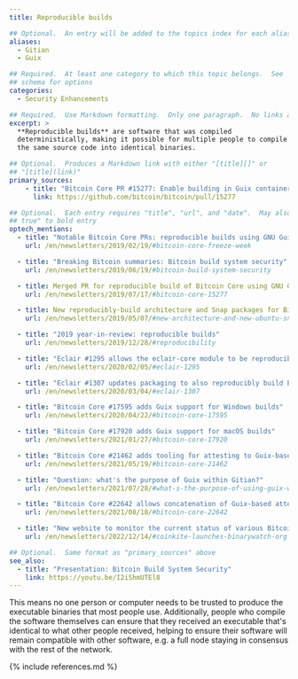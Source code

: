 ```yaml
---
title: Reproducible builds

## Optional.  An entry will be added to the topics index for each alias
aliases:
  - Gitian
  - Guix

## Required.  At least one category to which this topic belongs.  See
## schema for options
categories:
  - Security Enhancements

## Required.  Use Markdown formatting.  Only one paragraph.  No links allowed.
excerpt: >
  **Reproducible builds** are software that was compiled
  deterministically, making it possible for multiple people to compile
  the same source code into identical binaries.

## Optional.  Produces a Markdown link with either "[title][]" or
## "[title](link)"
primary_sources:
    - title: "Bitcoin Core PR #15277: Enable building in Guix containers"
      link: https://github.com/bitcoin/bitcoin/pull/15277

## Optional.  Each entry requires "title", "url", and "date".  May also use "feature:
## true" to bold entry
optech_mentions:
  - title: "Notable Bitcoin Core PRs: reproducible builds using GNU Guix"
    url: /en/newsletters/2019/02/19/#bitcoin-core-freeze-week

  - title: "Breaking Bitcoin summaries: Bitcoin build system security"
    url: /en/newsletters/2019/06/19/#bitcoin-build-system-security

  - title: Merged PR for reproducible build of Bitcoin Core using GNU Guix
    url: /en/newsletters/2019/07/17/#bitcoin-core-15277

  - title: New reproducibly-build architecture and Snap packages for Bitcoin Core
    url: /en/newsletters/2019/05/07/#new-architecture-and-new-ubuntu-snap-package

  - title: "2019 year-in-review: reproducible builds"
    url: /en/newsletters/2019/12/28/#reproducibility

  - title: "Eclair #1295 allows the eclair-core module to be reproducibly built"
    url: /en/newsletters/2020/02/05/#eclair-1295

  - title: "Eclair #1307 updates packaging to also reproducibly build Eclair GUI"
    url: /en/newsletters/2020/03/04/#eclair-1307

  - title: "Bitcoin Core #17595 adds Guix support for Windows builds"
    url: /en/newsletters/2020/04/22/#bitcoin-core-17595

  - title: "Bitcoin Core #17920 adds Guix support for macOS builds"
    url: /en/newsletters/2021/01/27/#bitcoin-core-17920

  - title: "Bitcoin Core #21462 adds tooling for attesting to Guix-based builds"
    url: /en/newsletters/2021/05/19/#bitcoin-core-21462

  - title: "Question: what's the purpose of Guix within Gitian?"
    url: /en/newsletters/2021/07/28/#what-s-the-purpose-of-using-guix-within-gitian-doesn-t-that-reintroduce-dependencies-and-security-concerns

  - title: "Bitcoin Core #22642 allows concatenation of Guix-based attestations for batch verification"
    url: /en/newsletters/2021/08/18/#bitcoin-core-22642

  - title: "New website to monitor the current status of various Bitcoin project's reproducible builds"
    url: /en/newsletters/2022/12/14/#coinkite-launches-binarywatch-org

## Optional.  Same format as "primary_sources" above
see_also:
  - title: "Presentation: Bitcoin Build System Security"
    link: https://youtu.be/I2iShmUTEl8
---
```

This means no one person or computer needs to be trusted to produce
the executable binaries that most people use.  Additionally, people
who compile the software themselves can ensure that they received an
executable that's identical to what other people received, helping to
ensure their software will remain compatible with other software, e.g.
a full node staying in consensus with the rest of the network.

{% include references.md %}
